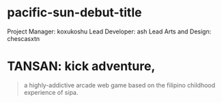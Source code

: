 # pacific-sun-debut-title

Project Manager: koxukoshu
Lead Developer: ash
Lead Arts and Design: chescasxtn

# TANSAN: kick adventure, 
> a highly-addictive arcade web game based on the filipino childhood experience of sipa.